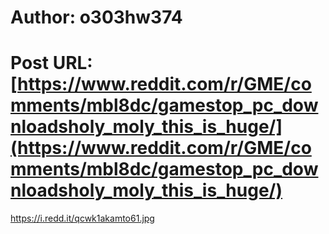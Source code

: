 # Author: o303hw374
# Post URL: [https://www.reddit.com/r/GME/comments/mbl8dc/gamestop_pc_downloadsholy_moly_this_is_huge/](https://www.reddit.com/r/GME/comments/mbl8dc/gamestop_pc_downloadsholy_moly_this_is_huge/)


https://i.redd.it/qcwk1akamto61.jpg